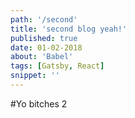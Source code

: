 ```yaml
---
path: '/second'  
title: 'second blog yeah!'  
published: true
date: 01-02-2018
about: 'Babel'
tags: [Gatsby, React]
snippet: ''
---
```


#Yo bitches 2
